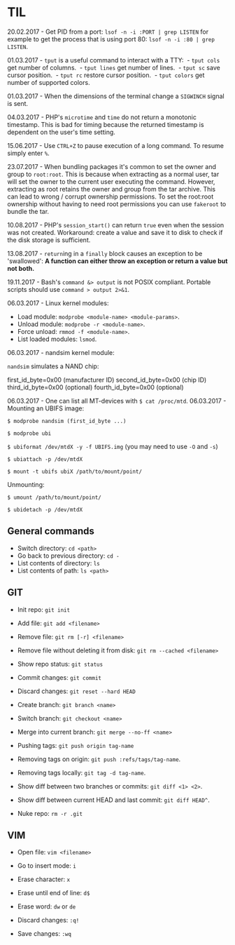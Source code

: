 # TIL

20.02.2017 - Get PID from a port: `lsof -n -i :PORT | grep LISTEN` for example to get the process that is using port 80: `lsof -n -i :80 | grep LISTEN`.

01.03.2017 - `tput` is a useful command to interact with a TTY:
  - `tput cols` get number of columns.
  - `tput lines` get number of lines.
  - `tput sc` save cursor position.
  - `tput rc` restore cursor position.
  - `tput colors` get number of supported colors.
 
01.03.2017 - When the dimensions of the terminal change a `SIGWINCH` signal is sent.

04.03.2017 - PHP's `microtime` and `time` do not return a monotonic timestamp. This is bad for timing because the returned timestamp is dependent on the user's time setting.

15.06.2017 - Use `CTRL+Z` to pause execution of a long command. To resume simply enter `%`.

23.07.2017 - When bundling packages it's common to set the owner and group to `root:root`.
This is because when extracting as a normal user, tar will set the owner to the current user executing the command.
However, extracting as root retains the owner and group from the tar archive.
This can lead to wrong / corrupt ownership permissions. 
To set the root:root ownership without having to need root permissions you can use `fakeroot` to bundle the tar.

10.08.2017 - PHP's `session_start()` can return `true` even when the session was not created. Workaround: create a value and save it to disk to check if the disk storage is sufficient.

13.08.2017 - `return`ing in a `finally` block causes an exception to be 'swallowed': **A function can either throw an exception or return a value but not both.**

19.11.2017 - Bash's `command &> output` is not POSIX compliant. Portable scripts should use `command > output 2>&1`.

06.03.2017 - Linux kernel modules: 

- Load module: `modprobe <module-name> <module-params>`.
- Unload module: `modprobe -r <module-name>`.
- Force unload: `rmmod -f <module-name>`.
- List loaded modules: `lsmod`.
     
06.03.2017 - nandsim kernel module:

`nandsim` simulates a NAND chip:

first_id_byte=0x00 (manufacturer ID)
second_id_byte=0x00 (chip ID)
third_id_byte=0x00 (optional)
fourth_id_byte=0x00 (optional)

06.03.2017 - One can list all MT-devices with `$ cat /proc/mtd`.
06.03.2017 - Mounting an UBIFS image:

`$ modprobe nandsim (first_id_byte ...)`

`$ modprobe ubi`

`$ ubiformat /dev/mtdX -y -f UBIFS.img` (you may need to use `-O` and `-s`)

`$ ubiattach -p /dev/mtdX`

`$ mount -t ubifs ubiX /path/to/mount/point/`

Unmounting:

`$ umount /path/to/mount/point/`

`$ ubidetach -p /dev/mtdX`

## General commands

- Switch directory: `cd <path>`
- Go back to previous directory: `cd -`
- List contents of directory: `ls`
- List contents of path: `ls <path>`

## GIT

- Init repo: `git init`
- Add file: `git add <filename>`
- Remove file: `git rm [-r] <filename>`
- Remove file without deleting it from disk: `git rm --cached <filename>`
- Show repo status: `git status`
- Commit changes: `git commit`
- Discard changes: `git reset --hard HEAD`

- Create branch: `git branch <name>`
- Switch branch: `git checkout <name>`
- Merge into current branch: `git merge --no-ff <name>`

- Pushing tags: `git push origin tag-name`
- Removing tags on origin: `git push :refs/tags/tag-name`.
- Removing tags locally: `git tag -d tag-name`.

- Show diff between two branches or commits: `git diff <1> <2>`.
- Show diff between current HEAD and last commit: `git diff HEAD^`.

- Nuke repo: `rm -r .git`

## VIM

- Open file: `vim <filename>`

- Go to insert mode: `i`
- Erase character: `x`
- Erase until end of line: `d$`
- Erase word: `dw` or `de`

- Discard changes: `:q!`
- Save changes: `:wq`
